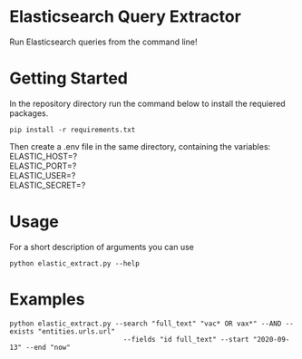 # Elasticsearch Query Extractor

Run Elasticsearch queries from the command line!

# Getting Started

In the repository directory run the command below to install the requiered packages.

```
pip install -r requirements.txt
```

Then create a .env file in the same directory, containing the variables:\
ELASTIC_HOST=?\
ELASTIC_PORT=?\
ELASTIC_USER=?\
ELASTIC_SECRET=?
  
# Usage

For a short description of arguments you can use

```
python elastic_extract.py --help
```

# Examples

```
python elastic_extract.py --search "full_text" "vac* OR vax*" --AND --exists "entities.urls.url" 
                            --fields "id full_text" --start "2020-09-13" --end "now"
```
